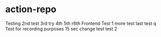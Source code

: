 # action-repo
Testing
2nd test
3rd try
4th
5th
r6th
Frontend Test
1 more test
last test
q
Test for recording purposes
15 sec change test
test 2
